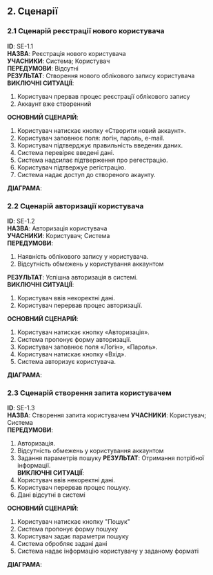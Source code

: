 
## 2. Сценарії  

### 2.1 Сценарій реєстрації нового користувача

**ID**: SE-1.1  
**НАЗВА**: Реєстрація нового користувача  
**УЧАСНИКИ**: Система; Користувач  
**ПЕРЕДУМОВИ**: Відсутні  
**РЕЗУЛЬТАТ**: Створення нового облікового запису користувача  
**ВИКЛЮЧНІ СИТУАЦІЇ**: 
1. Користувач прервав процес реєстрації облікового запису
2. Аккаунт вже створенний  


**ОСНОВНИЙ СЦЕНАРІЙ**:  
1. Користувач натискає кнопку «Створити новий аккаунт».
2. Користувач заповнює поля: логін, пароль, e-mail.
3. Користувач підтверджує правильність введених даних.
4. Система перевіряє введені дані.
5. Система надсилає підтверження про регестрацію.
6. Користувач підтвержуе регістрацію.
7. Система надає доступ до створеного акаунту.

**ДІАГРАМА**:  

### 2.2 Сценарій авторизації користувача

**ID**: SE-1.2  
**НАЗВА**: Авторизація користувача  
**УЧАСНИКИ**: Користувач; Система   
**ПЕРЕДУМОВИ**: 
1. Наявність облікового запису у користувача.
2. Відсутність обмежень у користування аккаунтом

**РЕЗУЛЬТАТ**: Успішна авторизація в системі.  
**ВИКЛЮЧНІ СИТУАЦІЇ**:  
1. Користувач ввів некоректні дані.  
2. Користувач перервав процес авторизації.  

**ОСНОВНИЙ СЦЕНАРІЙ**:  
1. Користувач натискає кнопку «Авторизація».  
2. Система пропонує форму авторизації.   
3. Користувач заповнює поля «Логін», «Пароль».  
4. Користувач натискає кнопку «Вхід».  
5. Система авторизує користувача.  

**ДІАГРАМА**:  

### 2.3 Сценарій створення запита користувачем

**ID**: SE-1.3  
**НАЗВА**: Створення запита користувачем 
**УЧАСНИКИ**: Користувач; Система   
**ПЕРЕДУМОВИ**: 
1. Авторизація.
2. Відсутність обмежень у користування аккаунтом
3. Задання параметрів пошуку
**РЕЗУЛЬТАТ**: Отримання потрібної інформації.  
**ВИКЛЮЧНІ СИТУАЦІЇ**:  
1. Користувач ввів некоректні дані.  
2. Користувач перервав процес пошуку.
3. Дані відсутні в системі 

**ОСНОВНИЙ СЦЕНАРІЙ**:  
1. Користувач натискає кнопку "Пошук"
2. Система пропонує форму пошуку
3. Користувач задає параметри пошуку
4. Система обробляє задані дані
5. Система надає інформацію користувачу у заданому форматі

**ДІАГРАМА**:  





